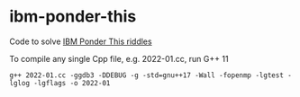# ibm-ponder-this
Code to solve [IBM Ponder This riddles](https://research.ibm.com/haifa/ponderthis/index.shtml)

To compile any single Cpp file, e.g. 2022-01.cc, run G++ 11
```
g++ 2022-01.cc -ggdb3 -DDEBUG -g -std=gnu++17 -Wall -fopenmp -lgtest -lglog -lgflags -o 2022-01
```
